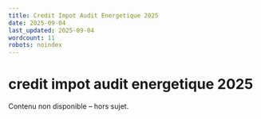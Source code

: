 ```yaml
---
title: Credit Impot Audit Energetique 2025
date: 2025-09-04
last_updated: 2025-09-04
wordcount: 11
robots: noindex
---
```


# credit impot audit energetique 2025

Contenu non disponible – hors sujet.